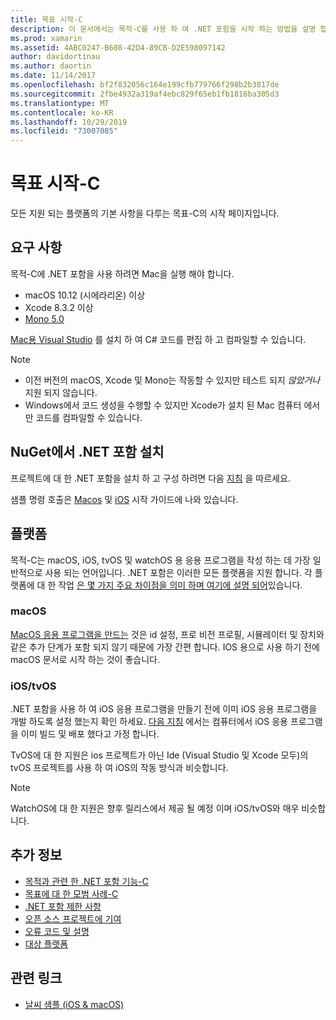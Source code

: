 ```yaml
---
title: 목표 시작-C
description: 이 문서에서는 목적-C를 사용 하 여 .NET 포함을 시작 하는 방법을 설명 합니다. 요구 사항, NuGet에서 .NET 포함 설치 및 지원 되는 플랫폼을 설명 합니다.
ms.prod: xamarin
ms.assetid: 4ABC0247-B608-42D4-89CB-D2E598097142
author: davidortinau
ms.author: daortin
ms.date: 11/14/2017
ms.openlocfilehash: bf2f832056c164e199cfb779766f298b2b3817de
ms.sourcegitcommit: 2fbe4932a319af4ebc829f65eb1fb1816ba305d3
ms.translationtype: MT
ms.contentlocale: ko-KR
ms.lasthandoff: 10/29/2019
ms.locfileid: "73007085"
---
```

# <a name="getting-started-with-objective-c"></a>목표 시작-C

모든 지원 되는 플랫폼의 기본 사항을 다루는 목표-C의 시작 페이지입니다.

## <a name="requirements"></a>요구 사항

목적-C에 .NET 포함을 사용 하려면 Mac을 실행 해야 합니다.

- macOS 10.12 (시에라리온) 이상
- Xcode 8.3.2 이상
- [Mono 5.0](https://www.mono-project.com/download/)

[Mac용 Visual Studio](https://visualstudio.microsoft.com/vs/mac/) 를 설치 하 여 C# 코드를 편집 하 고 컴파일할 수 있습니다.

> [!NOTE]
>
> - 이전 버전의 macOS, Xcode 및 Mono는 작동할 수 있지만 테스트 되지 _않았거나_ 지원 되지 않습니다.
> - Windows에서 코드 생성을 수행할 수 있지만 Xcode가 설치 된 Mac 컴퓨터 에서만 코드를 컴파일할 수 있습니다.

## <a name="installing-net-embedding-from-nuget"></a>NuGet에서 .NET 포함 설치

프로젝트에 대 한 .NET 포함을 설치 하 고 구성 하려면 다음 [지침](~/tools/dotnet-embedding/get-started/install/install.md) 을 따르세요.

샘플 명령 호출은 [Macos](~/tools/dotnet-embedding/get-started/objective-c/macos.md) 및 [iOS](~/tools/dotnet-embedding/get-started/objective-c/ios.md) 시작 가이드에 나와 있습니다.

## <a name="platforms"></a>플랫폼

목적-C는 macOS, iOS, tvOS 및 watchOS 용 응용 프로그램을 작성 하는 데 가장 일반적으로 사용 되는 언어입니다. .NET 포함은 이러한 모든 플랫폼을 지원 합니다. 각 플랫폼에 대 한 작업 [은 몇 가지 주요 차이점을 의미 하며 여기에 설명 되어](~/tools/dotnet-embedding/objective-c/platforms.md)있습니다.

### <a name="macos"></a>macOS

[MacOS 응용 프로그램을 만드는](~/tools/dotnet-embedding/get-started/objective-c/macos.md) 것은 id 설정, 프로 비전 프로필, 시뮬레이터 및 장치와 같은 추가 단계가 포함 되지 않기 때문에 가장 간편 합니다. IOS 용으로 사용 하기 전에 macOS 문서로 시작 하는 것이 좋습니다.

### <a name="ios--tvos"></a>iOS/tvOS

.NET 포함을 사용 하 여 iOS 응용 프로그램을 만들기 전에 이미 iOS 응용 프로그램을 개발 하도록 설정 했는지 확인 하세요. [다음 지침](~/tools/dotnet-embedding/get-started/objective-c/ios.md) 에서는 컴퓨터에서 iOS 응용 프로그램을 이미 빌드 및 배포 했다고 가정 합니다.

TvOS에 대 한 지원은 ios 프로젝트가 아닌 Ide (Visual Studio 및 Xcode 모두)의 tvOS 프로젝트를 사용 하 여 iOS의 작동 방식과 비슷합니다.

> [!NOTE]
> WatchOS에 대 한 지원은 향후 릴리스에서 제공 될 예정 이며 iOS/tvOS와 매우 비슷합니다.

## <a name="further-reading"></a>추가 정보

- [목적과 관련 한 .NET 포함 기능-C](~/tools/dotnet-embedding/objective-c/index.md)
- [목표에 대 한 모범 사례-C](~/tools/dotnet-embedding/objective-c/best-practices.md)
- [.NET 포함 제한 사항](~/tools/dotnet-embedding/limitations.md)
- [오픈 소스 프로젝트에 기여](https://github.com/mono/Embeddinator-4000/blob/master/Contributing.md)
- [오류 코드 및 설명](~/tools/dotnet-embedding/errors.md)
- [대상 플랫폼](~/tools/dotnet-embedding/objective-c/platforms.md)

## <a name="related-links"></a>관련 링크

- [날씨 샘플 (iOS & macOS)](https://github.com/jamesmontemagno/embeddinator-weather)
